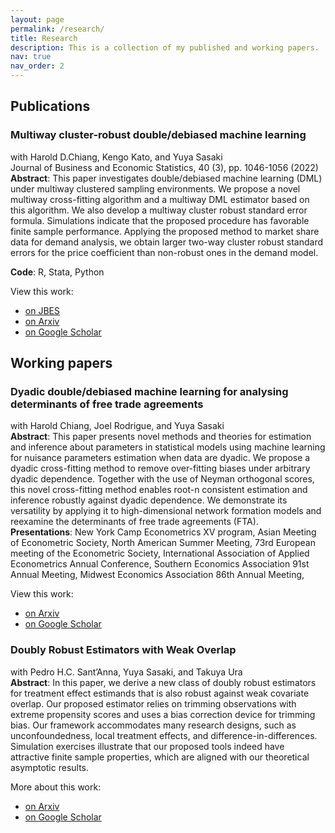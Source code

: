 ```yaml
---
layout: page
permalink: /research/
title: Research
description: This is a collection of my published and working papers.
nav: true
nav_order: 2
---
```


## **Publications**

### Multiway cluster-robust double/debiased machine learning

with Harold D.Chiang, Kengo Kato, and Yuya Sasaki  
Journal of Business and Economic Statistics, 40 (3), pp. 1046-1056 (2022)  
**Abstract**: This paper investigates double/debiased machine learning (DML) under multiway clustered sampling environments. We propose a novel multiway cross-fitting algorithm and a multiway DML estimator based on this algorithm. We also develop a multiway cluster robust standard error formula. Simulations indicate that the proposed procedure has favorable finite sample performance. Applying the proposed method to market share data for demand analysis, we obtain larger two-way cluster robust standard errors for the price coefficient than non-robust ones in the demand model.

**Code**: R, Stata, Python

View this work:

- [on JBES](https://www.tandfonline.com/doi/abs/10.1080/07350015.2021.1895815)
- [on Arxiv](https://arxiv.org/pdf/1909.03489.pdf)
- [on Google Scholar](https://scholar.google.com/citations?view_op=view_citation&hl=en&user=MFra9aUAAAAJ&citation_for_view=MFra9aUAAAAJ:u-x6o8ySG0sC)

## **Working papers**

### Dyadic double/debiased machine learning for analysing determinants of free trade agreements

with Harold Chiang, Joel Rodrigue, and Yuya Sasaki  
**Abstract**: This paper presents novel methods and theories for estimation and inference about parameters in statistical models using machine learning for nuisance parameters estimation when data are dyadic. We propose a dyadic cross-fitting method to remove over-fitting biases under arbitrary dyadic dependence. Together with the use of Neyman orthogonal scores, this novel cross-fitting method enables root-n consistent estimation and inference robustly against dyadic dependence. We demonstrate its versatility by applying it to high-dimensional network formation models and reexamine the determinants of free trade agreements (FTA).  
**Presentations**: New York Camp Econometrics XV program, Asian Meeting of Econometric Society, North American Summer Meeting, 73rd European meeting of the Econometric Society, International Association of Applied Econometrics Annual Conference, Southern Economics Association 91st Annual Meeting, Midwest Economics Association 86th Annual Meeting,

View this work:

- [on Arxiv](https://arxiv.org/pdf/2110.04365.pdf)
- [on Google Scholar](https://scholar.google.com/citations?view_op=view_citation&hl=en&user=MFra9aUAAAAJ&citation_for_view=MFra9aUAAAAJ:9yKSN-GCB0IC)

### Doubly Robust Estimators with Weak Overlap

with Pedro H.C. Sant’Anna, Yuya Sasaki, and Takuya Ura  
**Abstract**: In this paper, we derive a new class of doubly robust estimators for treatment effect estimands that is also robust against weak covariate overlap. Our proposed estimator relies on trimming observations with extreme propensity scores and uses a bias correction device for trimming bias. Our framework accommodates many research designs, such as unconfoundedness, local treatment effects, and difference-in-differences. Simulation exercises illustrate that our proposed tools indeed have attractive finite sample properties, which are aligned with our theoretical
asymptotic results.

More about this work:

- [on Arxiv](https://arxiv.org/pdf/2304.08974.pdf)
- [on Google Scholar](https://scholar.google.com/citations?view_op=view_citation&hl=en&user=MFra9aUAAAAJ&citation_for_view=MFra9aUAAAAJ:IjCSPb-OGe4C)
